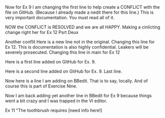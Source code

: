 
Now for Ex 9 I am changing the first line to help create a CONFLICT with the file on GitHub. (Because I already made a nedit there for this line.) This is very important documentation. You must read all of it.

NOW the CONFLICT is RESOLVED and we are all HAPPY. Making a cinlicting change right her for Ex 12 Psrt Deux

Another conflit Here is a new line not in the original. Changing this line for Ex 12.
This is documentation is also highly confidential. 
Leakers will be severely prosecuted. Changing this line in main for Ex 12

Here is a first line added on GitHub for Ex. 9.

Here is a second line added on GitHub for Ex. 9.
Last line.

Now here is a line I am adding on BBedit. That is to say, locally. And of course this is part of Exercise Nine.

Now I am back adding yet another line in BBedit for Ex 9 because things went a bit crazy and I was trapped in the VI editor.

Ex 11 "The toothbrush requires [need info here!]